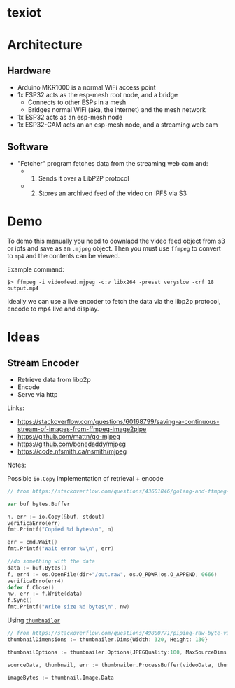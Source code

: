# texiot

# Architecture

## Hardware

* Arduino MKR1000 is a normal WiFi access point
* 1x ESP32 acts as the esp-mesh root node, and a bridge
  * Connects to other ESPs in a mesh
  * Bridges normal WiFi (aka, the internet) and the mesh network
* 1x ESP32 acts as an esp-mesh node
* 1x ESP32-CAM acts an an esp-mesh node, and a streaming web cam

## Software

* "Fetcher" program fetches data from the streaming web cam and:
  * 1. Sends it over a LibP2P protocol
  * 2. Stores an archived feed of the video on IPFS via S3

# Demo

To demo this manually you need to downlaod the video feed object from s3 or ipfs and save as an `.mjpeg` object. Then you must use `ffmpeg` to convert to `mp4` and the contents can be viewed.

Example command:

```shell
$> ffmpeg -i videofeed.mjpeg -c:v libx264 -preset veryslow -crf 18 output.mp4
```

Ideally we can use a live encoder to fetch the data via the libp2p protocol, encode to mp4 live and display.

# Ideas

## Stream Encoder

* Retrieve data from libp2p
* Encode
* Serve via http

Links:

* https://stackoverflow.com/questions/60168799/saving-a-continuous-stream-of-images-from-ffmpeg-image2pipe
* https://github.com/mattn/go-mjpeg
* https://github.com/bonedaddy/mjpeg
* https://code.nfsmith.ca/nsmith/mjpeg

Notes:

Possible `io.Copy` implementation of retrieval + encode

```Go
// from https://stackoverflow.com/questions/43601846/golang-and-ffmpeg-realtime-streaming-input-output

var buf bytes.Buffer

n, err := io.Copy(&buf, stdout)
verificaErro(err)
fmt.Printf("Copied %d bytes\n", n)

err = cmd.Wait()
fmt.Printf("Wait error %v\n", err)

//do something with the data
data := buf.Bytes()
f, err4 := os.OpenFile(dir+"/out.raw", os.O_RDWR|os.O_APPEND, 0666)
verificaErro(err4)
defer f.Close()
nw, err := f.Write(data)
f.Sync()
fmt.Printf("Write size %d bytes\n", nw)
```

Using [`thumbnailer`](https://github.com/bakape/thumbnailer)

```Go
// from https://stackoverflow.com/questions/49800771/piping-raw-byte-video-to-ffmpeg-go
thumbnailDimensions := thumbnailer.Dims{Width: 320, Height: 130}

thumbnailOptions := thumbnailer.Options{JPEGQuality:100, MaxSourceDims:thumbnailer.Dims{}, ThumbDims:thumbnailDimensions, AcceptedMimeTypes: nil}

sourceData, thumbnail, err := thumbnailer.ProcessBuffer(videoData, thumbnailOptions)

imageBytes := thumbnail.Image.Data
```